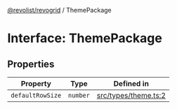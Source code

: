 [@revolist/revogrid](README.md) / ThemePackage

# Interface: ThemePackage

## Properties

| Property | Type | Defined in |
| ------ | ------ | ------ |
| `defaultRowSize` | `number` | [src/types/theme.ts:2](https://github.com/revolist/revogrid/blob/2f07f30b37da771d7d712c0b9b9b90928758921a/src/types/theme.ts#L2) |
